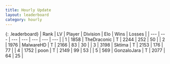 ```yaml
---
title: Hourly Update
layout: leaderboard
category: hourly
---
```


{: .leaderboard}
| Rank | LV | Player | Division | Elo | Wins | Losses |
| --- | --- | --- | --- | --- | --- | --- |
| <span data-change="0">1</span> | 1858 | <span title="ID: 544310">TheDraconic</span> | T | <span data-change="0">2244</span> | <span data-change="0">252</span> | <span data-change="0">50</span> |
| <span data-change="0">2</span> | 1976 | <span title="ID: 261794">MalwareHD</span> | T | <span data-change="0">2166</span> | <span data-change="0">83</span> | <span data-change="0">30</span> |
| <span data-change="1">3</span> | 3198 | <span title="ID: 353063">Sktima</span> | T | <span data-change="10">2153</span> | <span data-change="2">176</span> | <span data-change="0">77</span> |
| <span data-change="-1">4</span> | 1752 | <span title="ID: 540690">poon</span> | T | <span data-change="0">2149</span> | <span data-change="0">99</span> | <span data-change="0">53</span> |
| <span data-change="0">5</span> | 569 | <span title="ID: 650626">GonzaloJara</span> | T | <span data-change="0">2077</span> | <span data-change="0">64</span> | <span data-change="0">25</span> |